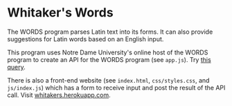 # Whitaker's Words

The WORDS program parses Latin text into its forms. It can also provide suggestions for Latin words based on an English input.

This program uses Notre Dame University's online host of the WORDS program to create an API for the WORDS program (see `app.js`). Try [this query](https://whitakers.herokuapp.com/api/latin/salve).

There is also a front-end website (see `index.html`, `css/styles.css`, and `js/index.js`) which has a form to receive input and post the result of the API call. Visit [whitakers.herokuapp.com](https://whitakers.herokuapp.com/).
